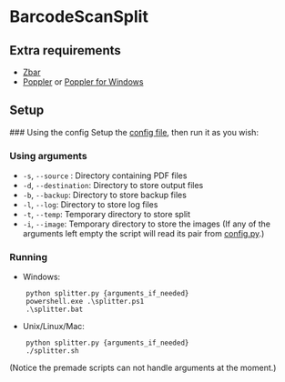 # BarcodeScanSplit

## Extra requirements
- [Zbar](https://github.com/NaturalHistoryMuseum/pyzbar)
- [Poppler](https://poppler.freedesktop.org/) or [Poppler for Windows](https://github.com/oschwartz10612/poppler-windows)

## Setup

### Using the config
Setup the [config file](config.py), then run it as you wish:

### Using arguments
- ```-s```, ```--source``` : Directory containing PDF files
- ```-d```, ```--destination```: Directory to store output files
- ```-b```, ```--backup```: Directory to store backup files
- ```-l```, ```--log```: Directory to store log files
- ```-t```, ```--temp```: Temporary directory to store split 
- ```-i```, ```--image```: Temporary directory to store the images
(If any of the arguments left empty the script will read its pair from [config.py](config.py).)

### Running
- Windows:
```
    python splitter.py {arguments_if_needed}
    powershell.exe .\splitter.ps1
    .\splitter.bat
```
- Unix/Linux/Mac:
```
    python splitter.py {arguments_if_needed}
    ./splitter.sh
```
(Notice the premade scripts can not handle arguments at the moment.)